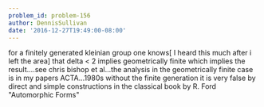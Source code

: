 ```yaml
---
problem_id: problem-156
author: DennisSullivan
date: '2016-12-27T19:49:00-08:00'
---
```

for a finitely generated kleinian group one knows[ I heard this much after i
left the area] that delta < 2 implies geometrically finite which implies the
result....see chris bishop et al...the analysis in the geometrically finite
case is in my papers ACTA...1980s without the finite generation it is very
false by direct and simple constructions in the classical book by R. Ford
"Automorphic Forms"

